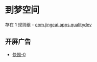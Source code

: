 # 到梦空间

存在 1 规则组 - [com.jingcai.apps.qualitydev](/src/apps/com.jingcai.apps.qualitydev.ts)

## 开屏广告

- [快照-0](https://i.gkd.li/import/12838092)
